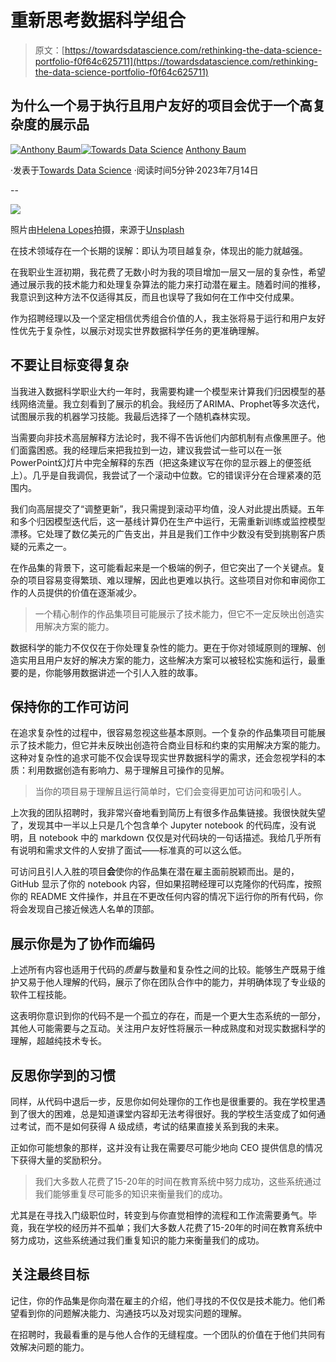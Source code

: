 # 重新思考数据科学组合

> 原文：[https://towardsdatascience.com/rethinking-the-data-science-portfolio-f0f64c625711](https://towardsdatascience.com/rethinking-the-data-science-portfolio-f0f64c625711)

## 为什么一个易于执行且用户友好的项目会优于一个高复杂度的展示品

[](https://medium.com/@anthonybaum?source=post_page-----f0f64c625711--------------------------------)[![Anthony Baum](../Images/7c79710f88cac1b378807b2fef8e19ae.png)](https://medium.com/@anthonybaum?source=post_page-----f0f64c625711--------------------------------)[](https://towardsdatascience.com/?source=post_page-----f0f64c625711--------------------------------)[![Towards Data Science](../Images/a6ff2676ffcc0c7aad8aaf1d79379785.png)](https://towardsdatascience.com/?source=post_page-----f0f64c625711--------------------------------) [Anthony Baum](https://medium.com/@anthonybaum?source=post_page-----f0f64c625711--------------------------------)

·发表于[Towards Data Science](https://towardsdatascience.com/?source=post_page-----f0f64c625711--------------------------------) ·阅读时间5分钟·2023年7月14日

--

![](../Images/ba2ac55fab986c34cffff6f8fe4aec51.png)

照片由[Helena Lopes](https://unsplash.com/@wildlittlethingsphoto?utm_source=medium&utm_medium=referral)拍摄，来源于[Unsplash](https://unsplash.com/?utm_source=medium&utm_medium=referral)

在技术领域存在一个长期的误解：即认为项目越复杂，体现出的能力就越强。

在我职业生涯初期，我花费了无数小时为我的项目增加一层又一层的复杂性，希望通过展示我的技术能力和处理复杂算法的能力来打动潜在雇主。随着时间的推移，我意识到这种方法不仅适得其反，而且也误导了我如何在工作中交付成果。

作为招聘经理以及一个坚定相信优秀组合价值的人，我主张将易于运行和用户友好性优先于复杂性，以展示对现实世界数据科学任务的更准确理解。

## 不要让目标变得复杂

当我进入数据科学职业大约一年时，我需要构建一个模型来计算我们归因模型的基线网络流量。我立刻看到了展示的机会。我经历了ARIMA、Prophet等多次迭代，试图展示我的机器学习技能。我最后选择了一个随机森林实现。

当需要向非技术高层解释方法论时，我不得不告诉他们内部机制有点像黑匣子。他们面露困惑。我的经理后来把我拉到一边，建议我尝试一些可以在一张PowerPoint幻灯片中完全解释的东西（把这条建议写在你的显示器上的便签纸上）。几乎是自我调侃，我尝试了一个滚动中位数。它的错误评分在合理紧凑的范围内。

我们向高层提交了“调整更新”，我只需提到滚动平均值，没人对此提出质疑。五年和多个归因模型迭代后，这一基线计算仍在生产中运行，无需重新训练或监控模型漂移。它处理了数亿美元的广告支出，并且是我们工作中少数没有受到挑剔客户质疑的元素之一。

在作品集的背景下，这可能看起来是一个极端的例子，但它突出了一个关键点。复杂的项目容易变得繁琐、难以理解，因此也更难以执行。这些项目对你和审阅你工作的人员提供的价值在逐渐减少。

> 一个精心制作的作品集项目可能展示了技术能力，但它不一定反映出创造实用解决方案的能力。

数据科学的能力不仅仅在于你处理复杂性的能力。更在于你对领域原则的理解、创造实用且用户友好的解决方案的能力，这些解决方案可以被轻松实施和运行，最重要的是，你能够用数据讲述一个引人入胜的故事。

## 保持你的工作可访问

在追求复杂性的过程中，很容易忽视这些基本原则。一个复杂的作品集项目可能展示了技术能力，但它并未反映出创造符合商业目标和约束的实用解决方案的能力。这种对复杂性的追求可能不仅会误导现实世界数据科学的需求，还会忽视学科的本质：利用数据创造有影响力、易于理解且可操作的见解。

> 当你的项目易于理解且运行简单时，它们会变得更加可访问和吸引人。

上次我的团队招聘时，我非常兴奋地看到简历上有很多作品集链接。我很快就失望了，发现其中一半以上只是几个包含单个 Jupyter notebook 的代码库，没有说明，且 notebook 中的 markdown 仅仅是对代码块的一句话描述。我给几乎所有有说明和需求文件的人安排了面试——标准真的可以这么低。

可访问且引人入胜的项目**会**使你的作品集在潜在雇主面前脱颖而出。是的，GitHub 显示了你的 notebook 内容，但如果招聘经理可以克隆你的代码库，按照你的 README 文件操作，并且在不更改任何内容的情况下运行你的所有代码，你将会发现自己接近候选人名单的顶部。

## 展示你是为了协作而编码

上述所有内容也适用于代码的*质量*与数量和复杂性之间的比较。能够生产既易于维护又易于他人理解的代码，展示了你在团队合作中的能力，并明确体现了专业级的软件工程技能。

这表明你意识到你的代码不是一个孤立的存在，而是一个更大生态系统的一部分，其他人可能需要与之互动。关注用户友好性将展示一种成熟度和对现实数据科学的理解，超越纯技术专长。

## 反思你学到的习惯

同样，从代码中退后一步，反思你如何处理你的工作也是很重要的。我在学校里遇到了很大的困难，总是知道课堂内容却无法考得很好。我的学校生活变成了如何通过考试，而不是如何获得 A 级成绩，考试的结果直接关系到我的未来。

正如你可能想象的那样，这并没有让我在需要尽可能少地向 CEO 提供信息的情况下获得大量的奖励积分。

> 我们大多数人花费了15-20年的时间在教育系统中努力成功，这些系统通过我们能够重复尽可能多的知识来衡量我们的成功。

尤其是在寻找入门级职位时，转变到与你直觉相悖的流程和工作流需要勇气。毕竟，我在学校的经历并不孤单；我们大多数人花费了15-20年的时间在教育系统中努力成功，这些系统通过我们重复知识的能力来衡量我们的成功。

## 关注最终目标

记住，你的作品集是你向潜在雇主的介绍，他们寻找的不仅仅是技术能力。他们希望看到你的问题解决能力、沟通技巧以及对现实问题的理解。

在招聘时，我最看重的是与他人合作的无缝程度。一个团队的价值在于他们共同有效解决问题的能力。
